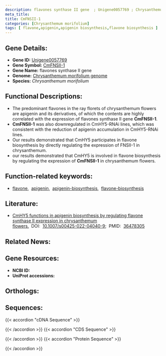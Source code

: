 ```yaml
---
description: flavones synthase II gene  ; Unigene0057769 ; Chrysanthemum morifolium
meta_title:
title: CmFNSII-1
categories: [Chrysanthemum morifolium]
tags: [ flavone,apigenin,apigenin biosynthesis,flavone biosynthesis ]
---
```


## Gene Details:
- **Gene ID:** [Unigene0057769]()
- **Gene Symbol:** <u>CmFNSII-1</u>
- **Gene Name:** flavones synthase II gene 
- **Genome:** [Chrysanthemum morifolium genome](http://210.22.121.250:8880/asteraceae/download/downloadPage)
- **Species:** *Chrysanthemum morifolium*

## Functional Descriptions:
   - The predominant flavones in the ray florets of chrysanthemum flowers are apigenin and its derivatives, of which the contents are highly correlated with the expression of flavones synthase II gene **CmFNSII-1**. 
   - **CmFNSII-1** was also downregulated in CmHY5-RNAi lines, which was consistent with the reduction of apigenin accumulation in CmHY5-RNAi lines.
   - Our results demonstrated that CmHY5 participates in flavone biosynthesis by directly regulating the expression of FNSII-1 in chrysanthemum.
   - our results demonstrated that CmHY5 is involved in flavone biosynthesis by regulating the expression of **CmFNSII-1** in chrysanthemum flowers.

## Function-related keywords:
   - [flavone](/tags/flavone/),&nbsp;&nbsp;[apigenin](/tags/apigenin/),&nbsp;&nbsp;[apigenin-biosynthesis](/tags/apigenin-biosynthesis/),&nbsp;&nbsp;[flavone-biosynthesis](/tags/flavone-biosynthesis/)

## Literature:
   - [CmHY5 functions in apigenin biosynthesis by regulating flavone synthase II expression in chrysanthemum flowers.](https://doi.org/10.1007/s00425-022-04040-9)&nbsp;&nbsp;DOI:&nbsp;&nbsp;[10.1007/s00425-022-04040-9](https://doi.org/10.1007/s00425-022-04040-9);&nbsp;&nbsp;PMID:&nbsp;&nbsp;[36478305](https://pubmed.ncbi.nlm.nih.gov/36478305/)

## Related News:

## Gene Resources:
- **NCBI ID:**  [](https://www.ncbi.nlm.nih.gov/gene/?term=)
- **UniProt accessions:**  [](https://www.uniprot.org/uniprotkb//entry)

## Orthologs:

## Sequences:
{{< accordion "cDNA Sequence" >}}

{{< /accordion >}}
{{< accordion "CDS Sequence" >}}

{{< /accordion >}}
{{< accordion "Protein Sequence" >}}

{{< /accordion >}}
